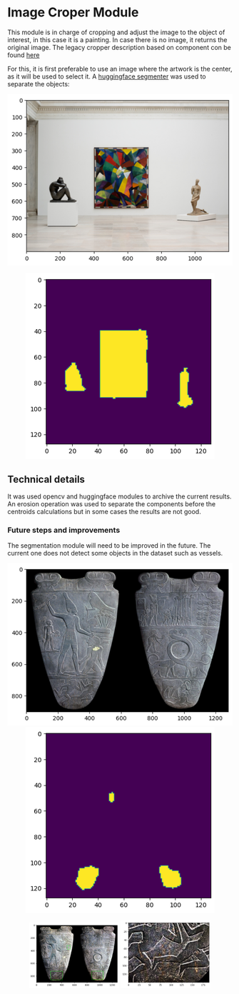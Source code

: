 # Image Croper Module

This module is in charge of cropping and adjust the image to the object of interest, in this case it is a painting. In case there is no image, it returns the original image.
The legacy cropper description based on component con be found [here](CCROPER.md)



For this, it is first preferable to use an image where the artwork is the center, as it will be used to select it.
A [huggingface segmenter](https://huggingface.co/nvidia/segformer-b0-finetuned-ade-512-512) was used to separate the objects:

<p align="center">
  <img src="images/i1.png" alt="Imagen de muestra">
</p>


<p align="center">
  <img src="images/i2.png" alt="Imagen de muestra">
</p>


## Technical details

It was used opencv and huggingface modules to archive the current results.
An erosion operation was used to separate the components before the centroids calculations but in some cases the results are not good.


### Future steps and improvements

The segmentation module will need to be improved in the future. The current one does not detect some objects in the dataset such as vessels.

<p align="center">
  <img src="images/i5.png" alt="Imagen de muestra">
  <img src="images/i6.png" alt="Imagen de muestra">
</p>
<p align="center">
  <img src="images/i7.png" alt="Imagen de muestra" width="40%">
  <img src="images/i8.png" alt="Imagen de muestra" width="40%">
</p>
